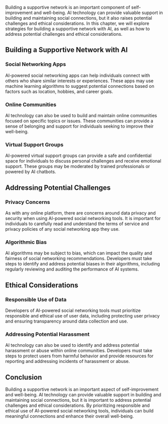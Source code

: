 
Building a supportive network is an important component of self-improvement and well-being. AI technology can provide valuable support in building and maintaining social connections, but it also raises potential challenges and ethical considerations. In this chapter, we will explore strategies for building a supportive network with AI, as well as how to address potential challenges and ethical considerations.

Building a Supportive Network with AI
-------------------------------------

### Social Networking Apps

AI-powered social networking apps can help individuals connect with others who share similar interests or experiences. These apps may use machine learning algorithms to suggest potential connections based on factors such as location, hobbies, and career goals.

### Online Communities

AI technology can also be used to build and maintain online communities focused on specific topics or issues. These communities can provide a sense of belonging and support for individuals seeking to improve their well-being.

### Virtual Support Groups

AI-powered virtual support groups can provide a safe and confidential space for individuals to discuss personal challenges and receive emotional support. These groups may be moderated by trained professionals or powered by AI chatbots.

Addressing Potential Challenges
-------------------------------

### Privacy Concerns

As with any online platform, there are concerns around data privacy and security when using AI-powered social networking tools. It is important for individuals to carefully read and understand the terms of service and privacy policies of any social networking app they use.

### Algorithmic Bias

AI algorithms may be subject to bias, which can impact the quality and fairness of social networking recommendations. Developers must take steps to identify and address potential biases in their algorithms, including regularly reviewing and auditing the performance of AI systems.

Ethical Considerations
----------------------

### Responsible Use of Data

Developers of AI-powered social networking tools must prioritize responsible and ethical use of user data, including protecting user privacy and ensuring transparency around data collection and use.

### Addressing Potential Harassment

AI technology can also be used to identify and address potential harassment or abuse within online communities. Developers must take steps to protect users from harmful behavior and provide resources for reporting and addressing incidents of harassment or abuse.

Conclusion
----------

Building a supportive network is an important aspect of self-improvement and well-being. AI technology can provide valuable support in building and maintaining social connections, but it is important to address potential challenges and ethical considerations. By prioritizing responsible and ethical use of AI-powered social networking tools, individuals can build meaningful connections and enhance their overall well-being.
